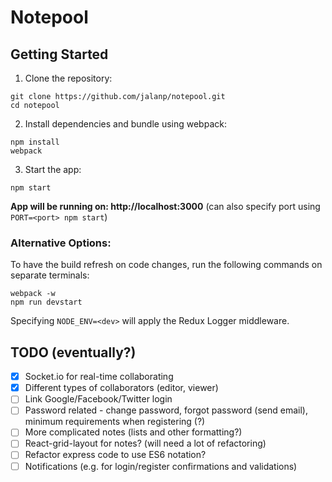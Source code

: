 # Notepool

## Getting Started
1. Clone the repository:
```
git clone https://github.com/jalanp/notepool.git
cd notepool
```
2. Install dependencies and bundle using webpack:
```
npm install
webpack
```
3. Start the app:
```
npm start
```
**App will be running on: http://localhost:3000** (can also specify port using ```PORT=<port> npm start```)

### Alternative Options:

To have the build refresh on code changes, run the following commands on separate terminals:
```
webpack -w
npm run devstart
```
Specifying ```NODE_ENV=<dev>``` will apply the Redux Logger middleware.

## TODO (eventually?)
- [x] Socket.io for real-time collaborating
- [x] Different types of collaborators (editor, viewer)
- [ ] Link Google/Facebook/Twitter login
- [ ] Password related - change password, forgot password (send email), minimum requirements when registering (?)
- [ ] More complicated notes (lists and other formatting?)
- [ ] React-grid-layout for notes? (will need a lot of refactoring)
- [ ] Refactor express code to use ES6 notation?
- [ ] Notifications (e.g. for login/register confirmations and validations)
